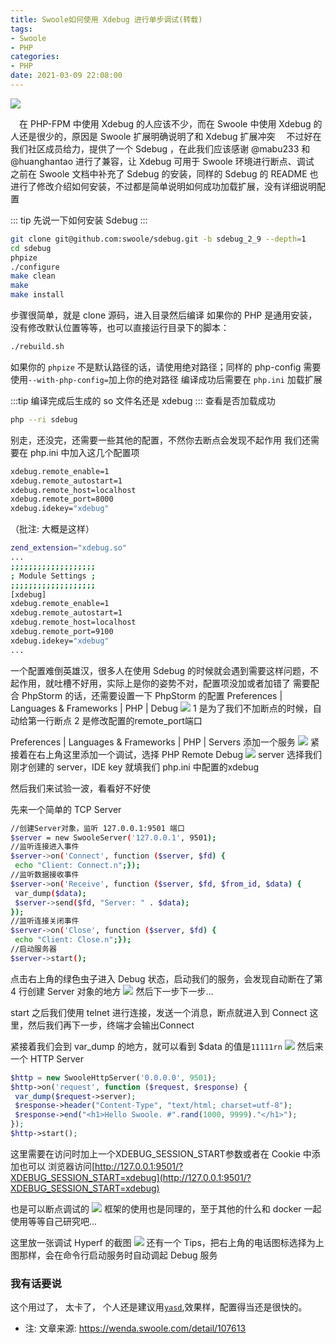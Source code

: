 ```yaml
---
title: Swoole如何使用 Xdebug 进行单步调试(转载)
tags:
- Swoole
- PHP
categories:
- PHP
date: 2021-03-09 22:08:00
---
```

<div content="center">
    <img src="https://qiniu.wuchuheng.com/image/20210310142633.png" />
</div>

&emsp;在 PHP-FPM 中使用 Xdebug 的人应该不少，而在 Swoole 中使用 Xdebug 的人还是很少的，原因是 Swoole 扩展明确说明了和 Xdebug 扩展冲突
&emsp;不过好在我们社区成员给力，提供了一个 Sdebug ，在此我们应该感谢 @mabu233 和 @huanghantao 进行了兼容，让 Xdebug 可用于 Swoole 环境进行断点、调试
&emsp;之前在 Swoole 文档中补充了 Sdebug 的安装，同样的 Sdebug 的 README 也进行了修改介绍如何安装，不过都是简单说明如何成功加载扩展，没有详细说明配置
<!--more-->
::: tip
先说一下如何安装 Sdebug
:::
``` bash 
git clone git@github.com:swoole/sdebug.git -b sdebug_2_9 --depth=1
cd sdebug
phpize
./configure
make clean
make
make install
```
步骤很简单，就是 clone 源码，进入目录然后编译
如果你的 PHP 是通用安装，没有修改默认位置等等，也可以直接运行目录下的脚本：
``` bash 
./rebuild.sh
```
如果你的 `phpize` 不是默认路径的话，请使用绝对路径；同样的 php-config 需要使用`--with-php-config=`加上你的绝对路径
编译成功后需要在 `php.ini` 加载扩展

:::tip
编译完成后生成的 so 文件名还是 xdebug
:::
查看是否加载成功
``` bash
php --ri sdebug
```
别走，还没完，还需要一些其他的配置，不然你去断点会发现不起作用
我们还需要在 php.ini 中加入这几个配置项
``` bash 
xdebug.remote_enable=1
xdebug.remote_autostart=1
xdebug.remote_host=localhost
xdebug.remote_port=8000
xdebug.idekey="xdebug"
```
（批注: 大概是这样）

``` bash
zend_extension="xdebug.so"
...
;;;;;;;;;;;;;;;;;;;                                                           
; Module Settings ;                                                             
;;;;;;;;;;;;;;;;;;;                                                       
[xdebug]                                                               
xdebug.remote_enable=1                                                        
xdebug.remote_autostart=1                                                    
xdebug.remote_host=localhost                                                   
xdebug.remote_port=9100                                                        
xdebug.idekey="xdebug"
...
```
一个配置难倒英雄汉，很多人在使用 Sdebug 的时候就会遇到需要这样问题，不起作用，就吐槽不好用，实际上是你的姿势不对，配置项没加或者加错了
需要配合 PhpStorm 的话，还需要设置一下 PhpStorm 的配置
Preferences | Languages & Frameworks | PHP | Debug
![](https://qiniu.wuchuheng.com/image/3859333845-309fcb0dbefaab9f_article732)
1 是为了我们不加断点的时候，自动给第一行断点
2 是修改配置的remote_port端口

Preferences | Languages & Frameworks | PHP | Servers
添加一个服务
![](https://qiniu.wuchuheng.com/image/1460000037782066)
紧接着在右上角这里添加一个调试，选择 PHP Remote Debug
![](https://qiniu.wuchuheng.com/image/20210310141755.png)
server 选择我们刚才创建的 server，IDE key 就填我们 php.ini 中配置的xdebug

然后我们来试验一波，看看好不好使

先来一个简单的 TCP Server
``` bash
//创建Server对象，监听 127.0.0.1:9501 端口
$server = new SwooleServer('127.0.0.1', 9501);
//监听连接进入事件
$server->on('Connect', function ($server, $fd) {
 echo "Client: Connect.n";});
//监听数据接收事件
$server->on('Receive', function ($server, $fd, $from_id, $data) {
 var_dump($data);
 $server->send($fd, "Server: " . $data);
});
//监听连接关闭事件
$server->on('Close', function ($server, $fd) {
 echo "Client: Close.n";});
//启动服务器
$server->start();
```
点击右上角的绿色虫子进入 Debug 状态，启动我们的服务，会发现自动断在了第 4 行创建 Server 对象的地方
![](https://qiniu.wuchuheng.com/image/20210310141959.png)
然后下一步下一步...

start 之后我们使用 telnet 进行连接，发送一个消息，断点就进入到 Connect 这里，然后我们再下一步，终端才会输出Connect

紧接着我们会到 var_dump 的地方，就可以看到 $data 的值是`11111rn`
![](https://qiniu.wuchuheng.com/image/20210310142037.png)
然后来一个 HTTP Server
``` php
$http = new SwooleHttpServer('0.0.0.0', 9501);
$http->on('request', function ($request, $response) {
 var_dump($request->server);
 $response->header("Content-Type", "text/html; charset=utf-8");
 $response->end("<h1>Hello Swoole. #".rand(1000, 9999)."</h1>");
});
$http->start();
```
这里需要在访问时加上一个XDEBUG_SESSION_START参数或者在 Cookie 中添加也可以
浏览器访问[http://127.0.0.1:9501/?XDEBUG_SESSION_START=xdebug](http://127.0.0.1:9501/?XDEBUG_SESSION_START=xdebug)

也是可以断点调试的
![](https://qiniu.wuchuheng.com/image/20210310142313.png)
框架的使用也是同理的，至于其他的什么和 docker 一起使用等等自己研究吧...

这里放一张调试 Hyperf 的截图
![](https://qiniu.wuchuheng.com/image/20210310142404.png)
还有一个 Tips，把右上角的电话图标选择为上图那样，会在命令行启动服务时自动调起 Debug 服务

### 我有话要说
这个用过了， 太卡了， 个人还是建议用[`yasd`](https://github.com/swoole/yasd),效果样，配置得当还是很快的。

* 注: 文章来源: https://wenda.swoole.com/detail/107613